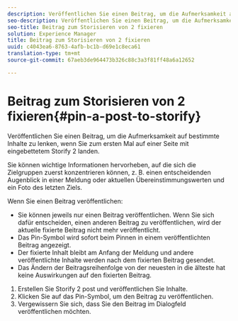 ```yaml
---
description: Veröffentlichen Sie einen Beitrag, um die Aufmerksamkeit auf bestimmte Inhalte zu lenken, wenn Sie zum ersten Mal auf einer Seite mit eingebettetem Storify 2 landen.
seo-description: Veröffentlichen Sie einen Beitrag, um die Aufmerksamkeit auf bestimmte Inhalte zu lenken, wenn Sie zum ersten Mal auf einer Seite mit eingebettetem Storify 2 landen.
seo-title: Beitrag zum Storisieren von 2 fixieren
solution: Experience Manager
title: Beitrag zum Storisieren von 2 fixieren
uuid: c4043ea6-8763-4afb-bc1b-d69e1c8eca61
translation-type: tm+mt
source-git-commit: 67aeb3de964473b326c88c3a3f81ff48a6a12652

---
```



# Beitrag zum Storisieren von 2 fixieren{#pin-a-post-to-storify}

Veröffentlichen Sie einen Beitrag, um die Aufmerksamkeit auf bestimmte Inhalte zu lenken, wenn Sie zum ersten Mal auf einer Seite mit eingebettetem Storify 2 landen.

Sie können wichtige Informationen hervorheben, auf die sich die Zielgruppen zuerst konzentrieren können, z. B. einen entscheidenden Augenblick in einer Meldung oder aktuellen Übereinstimmungswerten und ein Foto des letzten Ziels.

Wenn Sie einen Beitrag veröffentlichen:

* Sie können jeweils nur einen Beitrag veröffentlichen. Wenn Sie sich dafür entscheiden, einen anderen Beitrag zu veröffentlichen, wird der aktuelle fixierte Beitrag nicht mehr veröffentlicht.
* Das Pin-Symbol wird sofort beim Pinnen in einem veröffentlichten Beitrag angezeigt.
* Der fixierte Inhalt bleibt am Anfang der Meldung und andere veröffentlichte Inhalte werden nach dem fixierten Beitrag gesendet.
* Das Ändern der Beitragsreihenfolge von der neuesten in die älteste hat keine Auswirkungen auf den fixierten Beitrag.

1. Erstellen Sie Storify 2 post und veröffentlichen Sie Inhalte.
1. Klicken Sie auf das Pin-Symbol, um den Beitrag zu veröffentlichen.
1. Vergewissern Sie sich, dass Sie den Beitrag im Dialogfeld veröffentlichen möchten.
